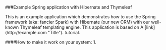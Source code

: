 ###Example Spring application with Hibernate and Thymeleaf

<div class="justified">This is an example application which demonstrates how to use the Spring framework (aka: fancier Spark) with Hibernate (our new ORM) with our well-known Thymeleaf templating engine.
This application is based on A [link](http://example.com "Title"). tutorial.
</div>

####How to make it work on your system:
1. 